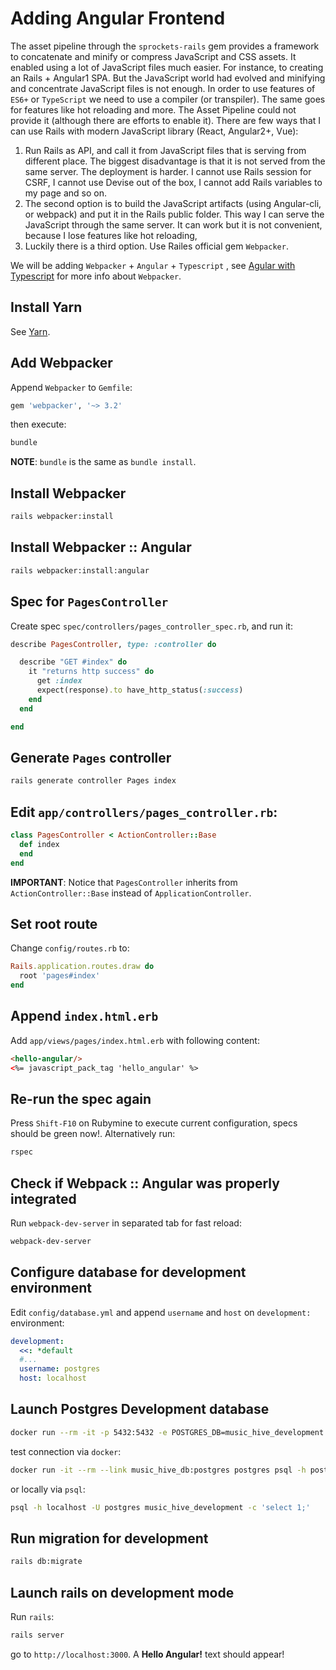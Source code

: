 # Adding Angular Frontend

The asset pipeline through the `sprockets-rails` gem provides a framework to concatenate and minify or compress JavaScript and CSS assets. It enabled using a lot of JavaScript files much easier. For instance, to creating an Rails + Angular1 SPA. 
But the JavaScript world had evolved and minifying and concentrate JavaScript files is not enough. 
In order to use features of `ES6+` or `TypeScript` we need to use a compiler (or transpiler). The same goes for features like hot reloading and more. The Asset Pipeline could not provide it (although there are efforts to enable it). 
There are few ways that I can use Rails with modern JavaScript library (React, Angular2+, Vue):

1. Run Rails as API, and call it from JavaScript files that is serving from different place. The biggest disadvantage is that it is not served from the same server. The deployment is harder. I cannot use Rails session for CSRF, I cannot use Devise out of the box, I cannot add Rails variables to my page and so on.
2. The second option is to build the JavaScript artifacts (using Angular-cli, or webpack) and put it in the Rails public folder. This way I can serve the JavaScript through the same server. It can work but it is not convenient, because I lose features like hot reloading,
3. Luckily there is a third option. Use Railes official gem `Webpacker`. 

We will be adding `Webpacker` + `Angular` + `Typescript` , see [Agular with Typescript](https://github.com/rails/webpacker#angular-with-typescript) for more info about `Webpacker`.

## Install Yarn
See [Yarn](https://yarnpkg.com/lang/en/docs/install/).

## Add Webpacker
Append `Webpacker` to `Gemfile`:

```ruby
gem 'webpacker', '~> 3.2'
```

then execute:

```bash
bundle
```

**NOTE**: `bundle` is the same as `bundle install`.

## Install Webpacker
```bash
rails webpacker:install
```

## Install Webpacker :: Angular
```bash
rails webpacker:install:angular
```

## Spec for `PagesController`
Create spec `spec/controllers/pages_controller_spec.rb`, and run it:

```ruby
describe PagesController, type: :controller do

  describe "GET #index" do
    it "returns http success" do
      get :index
      expect(response).to have_http_status(:success)
    end
  end

end
```

## Generate `Pages` controller
```bash
rails generate controller Pages index
```

## Edit `app/controllers/pages_controller.rb`:
```ruby
class PagesController < ActionController::Base
  def index
  end
end
```

**IMPORTANT**: Notice that `PagesController` inherits from `ActionController::Base` instead of `ApplicationController`.

## Set root route
Change `config/routes.rb` to:
```ruby
Rails.application.routes.draw do
  root 'pages#index'
end
```

## Append `index.html.erb`
Add `app/views/pages/index.html.erb` with following content:
```html
<hello-angular/>
<%= javascript_pack_tag 'hello_angular' %>
```

## Re-run the spec again
Press `Shift-F10` on Rubymine to execute current configuration, specs should be green now!. Alternatively run:
 ```bash
 rspec
 ```

## Check if Webpack :: Angular was properly integrated
Run `webpack-dev-server` in separated tab for fast reload:

```bash
webpack-dev-server
```

## Configure database for development environment
Edit `config/database.yml` and append `username` and `host` on `development:` environment:
```yml
development:
  <<: *default
  #...
  username: postgres
  host: localhost
```

## Launch Postgres Development database
```bash
docker run --rm -it -p 5432:5432 -e POSTGRES_DB=music_hive_development --name music_hive_db postgres:9.5-alpine
```

test connection via `docker`:

```bash
docker run -it --rm --link music_hive_db:postgres postgres psql -h postgres -U postgres music_hive_development -c 'select 1;'
```

or locally via `psql`:

```bash
psql -h localhost -U postgres music_hive_development -c 'select 1;'
```

## Run migration for development
```bash
rails db:migrate
```

## Launch rails on development mode
Run `rails`:

```bash
rails server
```

go to `http://localhost:3000`. A **Hello Angular!** text should appear!